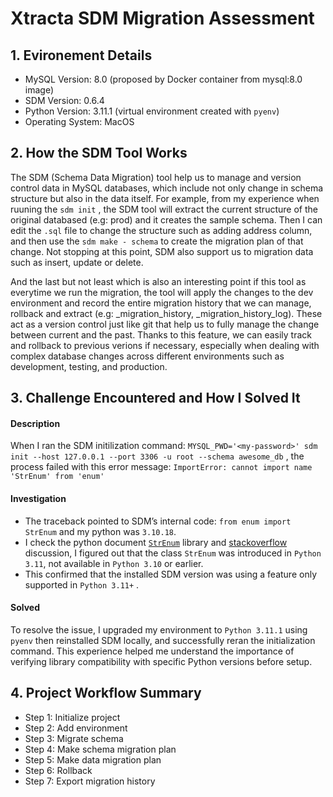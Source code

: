 # Xtracta SDM Migration Assessment

## 1. Evironement Details 
- MySQL Version: 8.0 (proposed by Docker container from mysql:8.0 image)
- SDM Version: 0.6.4
- Python Version: 3.11.1 (virtual environment created with `pyenv`)
- Operating System: MacOS 

## 2. How the SDM Tool Works 
The SDM (Schema Data Migration) tool help us to manage and version control data in MySQL databases, which include not only change in schema structure but also in the data itself. For example, from my experience when ruuning the `sdm init` , the SDM tool will extract the current structure of the original databased (e.g: prod) and it creates the sample schema. Then I can edit the `.sql` file to change the structure such as adding address column, and then use the `sdm make - schema` to create the migration plan of that change. Not stopping at this point, SDM also support us to  migration data such as insert, update or delete. 

And the last but not least which is also an interesting point if this tool as everytime we run the migration, the tool will apply the changes to the dev environment and record the entire migration history that we can manage, rollback and extract (e.g: _migration_history, _migration_history_log). These act as a version control just like git that help us to fully manage the change between current and the past. Thanks to this feature, we can easily track and rollback to previous verions if necessary, especially when dealing with complex database changes across different environments such as development, testing, and production.

## 3. Challenge Encountered and How I Solved It

#### Description
When I ran the SDM initilization command: `MYSQL_PWD='<my-password>' sdm init --host 127.0.0.1 --port 3306 -u root --schema awesome_db` , the process failed with this error message: `ImportError: cannot import name 'StrEnum' from 'enum'`

#### Investigation
- The traceback pointed to SDM’s internal code: `from enum import StrEnum` and my python was `3.10.18`. 
- I check the python document [`StrEnum`](https://pypi.org/project/StrEnum/) library and [stackoverflow](https://stackoverflow.com/questions/75040733/is-there-a-way-to-use-strenum-in-earlier-python-versions) discussion, I figured out that the class `StrEnum` was introduced in `Python 3.11`, not available in `Python 3.10` or earlier.
- This confirmed that the installed SDM version was using a feature only supported in `Python 3.11+` .

#### Solved
To resolve the issue, I upgraded my environment to `Python 3.11.1` using `pyenv` then reinstalled SDM locally, and successfully reran the initialization command. This experience helped me understand the importance of verifying library compatibility with specific Python versions before setup. 


## 4. Project Workflow Summary
- Step 1: Initialize project
- Step 2: Add environment
- Step 3: Migrate schema
- Step 4: Make schema migration plan
- Step 5: Make data migration plan
- Step 6: Rollback
- Step 7: Export migration history